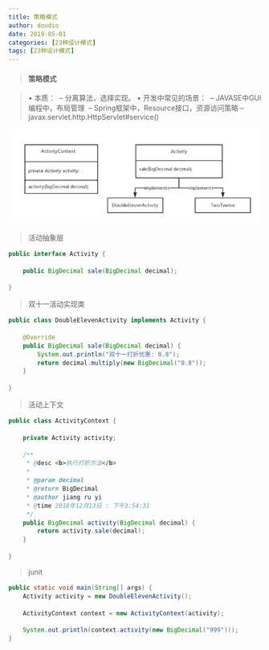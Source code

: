 ```yaml
---
title: 策略模式
author: doudio
date: 2019-05-01
categories: [23种设计模式]
tags: [23种设计模式]
---
```


> #### 策略模式

> • 本质：
> ​	– 分离算法，选择实现。
> • 开发中常见的场景：
> ​	– JAVASE中GUI编程中，布局管理
> ​	– Spring框架中，Resource接口，资源访问策略
> ​	– javax.servlet.http.HttpServlet#service()

![](https://raw.githubusercontent.com/doudio/note/master/23种设计模式/img/strategy.png)

> 活动抽象层

```java
public interface Activity {

	public BigDecimal sale(BigDecimal decimal);
	
}
```

> 双十一活动实现类

```java
public class DoubleElevenActivity implements Activity {

	@Override
	public BigDecimal sale(BigDecimal decimal) {
		System.out.println("双十一打折优惠: 0.8");
		return decimal.multiply(new BigDecimal("0.8"));
	}

}
```

> 活动上下文

```java
public class ActivityContext {

	private Activity activity;
    
	/**
	 * @desc <b>执行打折方法</b>
	 * 
	 * @param decimal
	 * @return BigDecimal
	 * @author jiang ru yi
	 * @time 2018年12月13日 : 下午3:54:31
	 */
	public BigDecimal activity(BigDecimal decimal) {
		return activity.sale(decimal);
	}
	
}
```

> junit

```java
public static void main(String[] args) {
    Activity activity = new DoubleElevenActivity();

    ActivityContext context = new ActivityContext(activity);

    System.out.println(context.activity(new BigDecimal("999")));
}
```


